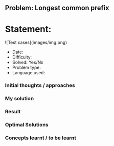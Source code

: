 ## Problem: Longest common prefix

# Statement:

<p>

</p>
![Test cases](images/img.png)

- Date:
- Difficulty:
- Solved: Yes/No
- Problem type:
- Language used:

### Initial thoughts / approaches

### My solution

### Result

### Optimal Solutions

### Concepts learnt / to be learnt
